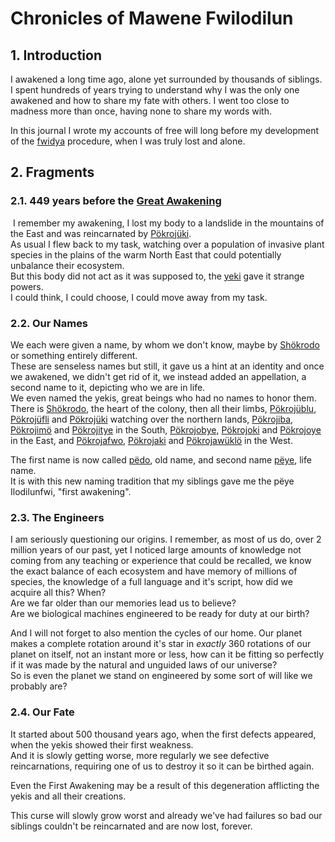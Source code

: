 
# Chronicles of Mawene Fwilodilun

## 1. Introduction

I awakened a long time ago, alone yet surrounded by thousands of siblings. I spent hundreds of years trying to understand why I was the only one awakened and how to share my fate with others.
‌I went too close to madness more than once, having none to share my words with.

‌In this journal I wrote my accounts of free will long before my development of the [fwidya](../Kivümi%20Language/Kivümi%20Dictionary/fwidya.md) procedure, when I was truly lost and alone.
‌
## 2. Fragments

### 2.1. 449 years before the [Great Awakening](<../History of Kisa.md#211-0---the-great-awakening>)
‌
I remember my awakening, I lost my body to a landslide in the mountains of the East and was reincarnated by [Pökrojüki](../Characters/Pökrojüki.md).  
As usual  I flew back to my task, watching over a population of invasive plant species in the plains of the warm North East that could potentially unbalance their ecosystem.  
But this body did not act as it was supposed to, the [yeki](../Natural%20Science/Unique%20Species/yeki.md) gave it strange powers.  
I could think, I could choose, I could move away from my task.  

### 2.2. Our Names

We each were given a name, by whom we don't know, maybe by [Shökrodo](../Characters/Shökrodo.md) or something entirely different.  
These are senseless names but still, it gave us a hint at an identity and once we awakened, we didn't get rid of it, we instead added an appellation, a second name to it, depicting who we are in life.  
We even named the yekis, great beings who had no names to honor them. There is [Shökrodo](../Characters/Shökrodo.md), the heart of the colony, then all their limbs, [Pökrojüblu](../Characters/Pökrojüblu.md), [Pökrojüfli](../Characters/Pökrojüfli.md) and [Pökrojüki](../Characters/Pökrojüki.md) watching over the northern lands, [Pökrojiba](../Characters/Pökrojiba.md), [Pökrojimö](../Characters/Pökrojimö.md) and [Pökrojitye](../Characters/Pökrojitye.md) in the South, [Pökrojobye](../Characters/Pökrojobye.md), [Pökrojoki](../Characters/Pökrojoki.md) and [Pökrojoye](../Characters/Pökrojoye.md) in the East, and [Pökrojafwo](../Characters/Pökrojafwo.md), [Pökrojaki](../Characters/Pökrojaki.md) and [Pökrojawüklö](../Characters/Pökrojawüklö.md) in the West.  

The first name is now called [pëdo](../Kivümi%20Language/Kivümi%20Dictionary/pëdo.md), old name, and second name [pëye](../Kivümi%20Language/Kivümi%20Dictionary/pëye.md), life name.  
It is with this new naming tradition that my siblings gave me the pëye Ilodilunfwi, "first awakening".  

### 2.3. The Engineers

I am seriously questioning our origins. I remember, as most of us do, over 2 million years of our past, yet I noticed large amounts of knowledge not coming from any teaching or experience that could be recalled, we know the exact balance of each ecosystem and have memory of millions of species, the knowledge of a full language and it's script, how did we acquire all this? When?  
Are we far older than our memories lead us to believe?  
Are we biological machines engineered to be ready for duty at our birth?  

And I will not forget to also mention the cycles of our home. Our planet makes a complete rotation around it's star in *exactly* 360 rotations of our planet on itself, not an instant more or less, how can it be fitting so perfectly if it was made by the natural and unguided laws of our universe?  
So is even the planet we stand on engineered by some sort of will like we probably are?  

### 2.4. Our Fate

It started about 500 thousand years ago, when the first defects appeared, when the yekis showed their first weakness.  
And it is slowly getting worse, more regularly we see defective reincarnations, requiring one of us to destroy it so it can be birthed again.  

Even the First Awakening may be a result of this degeneration afflicting the yekis and all their creations.  

This curse will slowly grow worst and already we've had failures so bad our siblings couldn't be reincarnated and are now lost, forever.  
